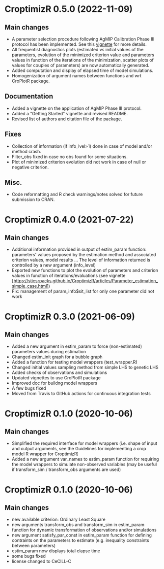 # CroptimizR 0.5.0 (2022-11-09)

## Main changes

* A parameter selection procedure following AgMIP Calibration Phase III protocol has been implemented. See this [vignette](https://SticsRPacks.github.io/CroptimizR/articles/AgMIP_Calibration_Phenology_protocol.html) for more details.
* All frequentist diagnostics plots (estimated vs initial values of the parameters, evolution of the minimized criterion value and parameters values in function of the iterations of the minimization, scatter plots of values for couples of parameters) are now automatically generated.
* Added computation and display of elapsed time of model simulations.
* Homogenization of argument names between functions and wrt CroPlotR package.

## Documentation

* Added a vignette on the application of AgMIP Phase III protocol.
* Added a "Getting Started" vignette and revised README.
* Revised list of authors and citation file of the package.

## Fixes

* Collection of information (if info_lvel>1) done in case of model and/or method crash.
* Filter_obs fixed in case no obs found for some situations.
* Plot of minimized criterion evolution did not work in case of null or negative criterion.

## Misc.

* Code reformatting and R check warnings/notes solved for future submission to CRAN.


# CroptimizR 0.4.0 (2021-07-22)

## Main changes

* Additional information provided in output of estim_param function: parameters' values proposed by the estimation method and associated criterion values, model results ... The level of information returned is controlled by a new argument (info_level)
* Exported new functions to plot the evolution of parameters and criterion values in function of iterations/evaluations (see vignette [https://sticsrpacks.github.io/CroptimizR/articles/Parameter_estimation_simple_case.html])
* Fix: management of param_info$sit_list for only one parameter did not work

# CroptimizR 0.3.0 (2021-06-09)

## Main changes

* Added a new argument in estim_param to force (non-estimated) parameters values during estimation
* Changed estim_init graph for a bubble graph
* Added a function for testing model wrappers (test_wrapper.R)
* Changed initial values sampling method from simple LHS to genetic LHS
* Added checks of observations and simulations
* Updated vignettes to use CroPlotR package
* Improved doc for buildng model wrappers
* A few bugs fixed
* Moved from Travis to GitHub actions for continuous integration tests


# CroptimizR 0.1.0 (2020-10-06)

## Main changes

* Simplified the required interface for model wrappers (i.e. shape of input and output arguments, see the Guidelines for implementing a crop model R wrapper for CroptimizR)
* Added a new argument var_names to estim_param function for requiring the model wrappers to simulate non-observed variables (may be useful if transform_sim / transform_obs arguments are used)

# CroptimizR 0.1.0 (2020-10-06)

## Main changes

* new available criterion: Ordinary Least Square
* new arguments transform_obs and transform_sim in estim_param function for dynamic transformation of observations and/or simulations
* new argument satisfy_par_const in estim_param function for defining contraints on the parameters to estimate (e.g. inequality constraints between parameters)
* estim_param now displays total elapse time
* some bugs fixed
* license changed to CeCILL-C

